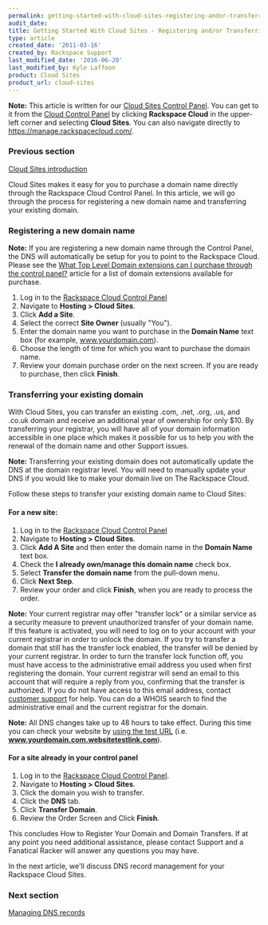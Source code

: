 ```yaml
---
permalink: getting-started-with-cloud-sites-registering-andor-transferring-domain-names/
audit_date:
title: Getting Started With Cloud Sites - Registering and/or Transferring Domain Names
type: article
created_date: '2011-03-16'
created_by: Rackspace Support
last_modified_date: '2016-06-20'
last_modified_by: Kyle Laffoon
product: Cloud Sites
product_url: cloud-sites
---
```


**Note:** This article is written for our [Cloud Sites Control Panel](https://manage.rackspacecloud.com/). You can get to it from the [Cloud Control Panel](https://mycloud.rackspace.com) by clicking **Rackspace Cloud** in the upper-left corner and selecting **Cloud Sites**. You can also navigate directly to <https://manage.rackspacecloud.com/>.

### Previous section

[Cloud Sites introduction](/how-to/cloud-sites)

Cloud Sites makes it easy for you to purchase a domain name directly
through the Rackspace Cloud Control Panel. In this article, we will go through
the process for registering a new domain name
and transferring your existing domain.

### Registering a new domain name

**Note:** If you are registering a new domain name through the Control
Panel, the DNS will automatically be setup for you to point to the
Rackspace Cloud. Please see the [What Top Level Domain extensions can I purchase through the control panel?](/how-to/cloud-sites-faq)
article for a list of domain extensions available for purchase.

1. Log in to the [Rackspace Cloud Control Panel](http://manage.rackspacecloud.com)
2. Navigate to **Hosting > Cloud Sites**.
3. Click **Add a Site**.
4. Select the correct **Site Owner** (usually "You").
5. Enter the domain name you want to purchase in the **Domain
   Name** text box (for example, www.yourdomain.com).
6. Choose the length of time for which you want to purchase the domain name.
7. Review your domain purchase order on the next screen. If you are ready
   to purchase, then click **Finish**.

### Transferring your existing domain

With Cloud Sites, you can transfer an existing .com, .net, .org, .us,
and .co.uk domain and receive an additional year of ownership for only
$10. By transferring your registrar, you will have all of your domain
information accessible in one place which makes it possible for us to
help you with the renewal of the domain name and other Support issues.

**Note:** Transferring your existing domain does not automatically
update the DNS at the domain registrar level. You will need to manually
update your DNS if you would like to make your domain live on The
Rackspace Cloud.

Follow these steps to transfer your existing domain name to Cloud Sites:

#### For a new site:

1. Log in to the [Rackspace Cloud Control Panel](http://manage.rackspacecloud.com)
2. Navigate to **Hosting > Cloud Sites**.
3. Click **Add A Site** and then enter the domain name in the **Domain
    Name** text box.
4. Check the **I already own/manage this domain name** check box.
5. Select **Transfer the domain name** from the pull-down menu.
6. Click **Next Step**.
7. Review your order and click **Finish**, when you are ready
   to process the order.

**Note:** Your current registrar may offer "transfer lock" or a similar
service as a security measure to prevent unauthorized transfer of your
domain name. If this feature is activated, you will need to log on to
your account with your current registrar in order to unlock the domain.
If you try to transfer a domain that still has the transfer lock
enabled, the transfer will be denied by your current registrar. In order
to turn the transfer lock function off, you must have access to the
administrative email address you used when first registering the domain.
Your current registrar will send an email to this account that will
require a reply from you, confirming that the transfer is authorized. If
you do not have access to this email address, contact [customer support](http://www.rackspace.com/support/) for
help. You can do a WHOIS search to find the administrative email and the
current registrar for the domain.

**Note:** All DNS changes take up to 48 hours to take effect. During
this time you can check your website by [using the test URL](/how-to/test-your-website-before-transferring-the-domain-name-to-cloud-sites)
(i.e. **www.yourdomain.com.websitetestlink.com**).

#### For a site already in your control panel

1. Log in to the [Rackspace Cloud Control Panel](http://manage.rackspacecloud.com).
2. Navigate to **Hosting > Cloud Sites**.
3. Click the domain you wish to transfer.
4. Click the **DNS** tab.
5. Click **Transfer Domain**.
6. Review the Order Screen and Click **Finish**.

This concludes How to Register Your Domain and Domain Transfers. If at
any point you need additional assistance, please contact Support and a
Fanatical Racker will answer any questions you may have.

In the next article, we'll discuss DNS record management for your
Rackspace Cloud Sites.

### Next section

[Managing DNS records](/how-to/getting-started-with-cloud-sites-managing-dns-records)
